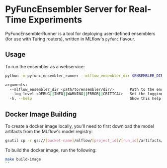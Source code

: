 # PyFuncEnsembler Server for Real-Time Experiments

PyFuncEnsemblerRunner is a tool for deploying user-defined ensemblers (for use with Turing routers), written in 
MLflow's `pyfunc` flavour.

## Usage
To run the ensembler as a webservice:
```bash
python -m pyfunc_ensembler_runner --mlflow_ensembler_dir $ENSEMBLER_DIR [-l {DEBUG,INFO,WARNING,ERROR,CRITICAL}]

arguments: 
  --mlflow_ensembler_dir <path/to/ensembler/dir/>       Path to the ensembler folder containing the mlflow files
  --log-level <DEBUG||INFO||WARNING||ERROR||CRITICAL>   Set the logging level
  -h, --help                                            Show this help message and exit
```

## Docker Image Building

To create a docker image locally, you'll need to first download the model artifacts from the MLflow's model registry:
```bash
gsutil cp -r gs://[bucket-name]/mlflow/[project_id]/[run_id]/artifacts/ensembler .
```

To build the docker image, run the following:
```bash
make build-image
``
